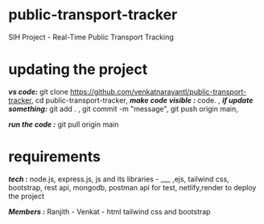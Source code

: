 # public-transport-tracker
SIH Project - Real-Time Public Transport Tracking

# updating the project 
***vs code:*** git clone https://github.com/venkatnarayantl/public-transport-tracker,
cd public-transport-tracker,
***make code visible :***
code.  ,
***if update something:*** 
git add .   ,
git commit -m "message", 
git push origin main,

***run the code :***
git pull origin main



# requirements
***tech :***  node.js, express.js, js and its libraries - ___ ,ejs, tailwind css, bootstrap, rest api, mongodb, postman api for test, netlify,render to deploy the project 

***Members :*** 
Ranjith -
Venkat - html tailwind css and bootstrap 
